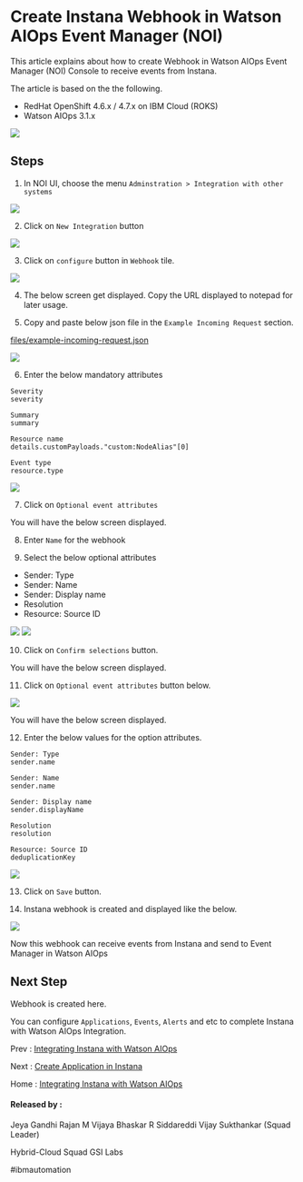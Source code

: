 # Create Instana Webhook in Watson AIOps Event Manager (NOI)

This article explains about how to create Webhook in Watson AIOps Event Manager (NOI) Console to receive events from Instana.

The article is based on the the following.

- RedHat OpenShift 4.6.x / 4.7.x on IBM Cloud (ROKS)
- Watson AIOps 3.1.x

<img src="../images/image-instana-waiops-integration.png">

## Steps

1. In NOI UI, choose the menu `Adminstration > Integration with other systems` 

<img src="images/1-webhook-00001.png">

2. Click on `New Integration` button

<img src="images/1-webhook-00002.png">

3. Click on `configure` button in `Webhook` tile.

<img src="images/1-webhook-00003.png">

4. The below screen get displayed. Copy the URL displayed to notepad for later usage.

5. Copy and paste below json file in the `Example Incoming Request` section.

[files/example-incoming-request.json](files/example-incoming-request.json) 

<img src="images/1-webhook-00004.png">

6. Enter the below mandatory attributes

```
Severity    
severity 

Summary
summary

Resource name
details.customPayloads."custom:NodeAlias"[0]

Event type
resource.type
```

<img src="images/1-webhook-00005.png">

7. Click on `Optional event attributes`

You will have the below screen displayed.

8. Enter `Name` for the webhook

9. Select the below optional attributes

- Sender: Type
- Sender: Name
- Sender: Display name
- Resolution
- Resource: Source ID

<img src="images/1-webhook-00006.png">
<img src="images/1-webhook-00007.png">

10. Click on `Confirm selections` button.

You will have the below screen displayed. 

11. Click on `Optional event attributes` button below.

<img src="images/1-webhook-00008.png">

You will have the below screen displayed. 

12. Enter the below values for the option attributes.

```
Sender: Type
sender.name

Sender: Name
sender.name

Sender: Display name
sender.displayName

Resolution
resolution

Resource: Source ID
deduplicationKey
```

<img src="images/1-webhook-00009.png">

13. Click on `Save` button.

13. Instana webhook is created and displayed like the below. 

<img src="images/1-webhook-00010.png">

Now this webhook can receive events from Instana and send to Event Manager in Watson AIOps

## Next Step

Webhook is created here. 

You can configure `Applications`, `Events`, `Alerts` and etc to complete Instana with Watson AIOps Integration.

Prev : [Integrating Instana with Watson AIOps](https://community.ibm.com/community/user/aiops/blogs/jeya-gandhi-rajan-m1/2021/09/08/ins-waiops-1-integrating-instana-with-watson-aiops)

Next : [Create Application in Instana](https://community.ibm.com/community/user/aiops/blogs/jeya-gandhi-rajan-m1/2021/09/08/ins-waiops-3-create-application-in-instana)

Home : [Integrating Instana with Watson AIOps](https://community.ibm.com/community/user/aiops/blogs/jeya-gandhi-rajan-m1/2021/09/08/ins-waiops-1-integrating-instana-with-watson-aiops)


#### Released by :

Jeya Gandhi Rajan M
Vijaya Bhaskar R Siddareddi
Vijay Sukthankar (Squad Leader)

Hybrid-Cloud Squad
GSI Labs

#ibmautomation